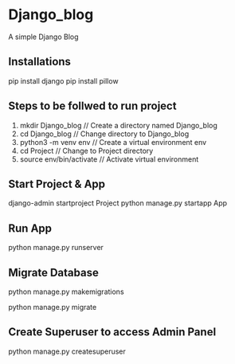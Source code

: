 # Django_blog
A simple Django Blog

## Installations
pip install django
pip install pillow

## Steps to be follwed to run project
1. mkdir Django_blog                    // Create a directory named Django_blog
2. cd Django_blog                       // Change directory to Django_blog 
3. python3 -m venv env                  // Create a virtual environment env
4. cd Project                           // Change to Project directory
5. source env/bin/activate              // Activate virtual environment

## Start Project & App
django-admin startproject Project
python manage.py startapp App

## Run App
python manage.py runserver

## Migrate Database
python manage.py makemigrations

python manage.py migrate

## Create Superuser to access Admin Panel
python manage.py createsuperuser
